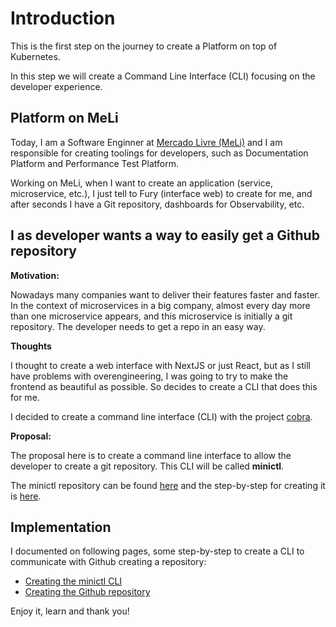 # Introduction
This is the first step on the journey to create a Platform on top of Kubernetes.

In this step we will create a Command Line Interface (CLI) focusing on the developer experience.

## Platform on MeLi

Today, I am a Software Enginner at [Mercado Livre (MeLi)](https://www.linkedin.com/company/mercadolivre-com/mycompany/) and I am responsible for creating toolings for developers, such as Documentation Platform and Performance Test Platform. 

Working on MeLi, when I want to create an application (service, microservice, etc.), I just tell to Fury (interface web) to create for me, and after seconds I have a Git repository, dashboards for Observability, etc.

## I as developer wants a way to easily get a Github repository

**Motivation:**

Nowadays many companies want to deliver their features faster and faster. In the context of microservices in a big company, almost every day more than one microservice appears, and this microservice is initially a git repository. The developer needs to get a repo in an easy way.

**Thoughts**

I thought to create a web interface with NextJS or just React, but as I still have problems with overengineering, I was going to try to make the frontend as beautiful as possible. So decides to create a CLI that does this for me.

I decided to create a command line interface (CLI) with the project [cobra](https://github.com/spf13/cobra).


**Proposal:**

The proposal here is to create a command line interface to allow the developer to create a git repository. This CLI will be called **minictl**.

The minictl repository can be found [here](https://github.com/mcruzdev/minictl) and the step-by-step for creating it is [here](http://127.0.0.1:8000/CLI/creating-minictl/).

## Implementation

I documented on following pages, some step-by-step to create a CLI to communicate with Github creating a repository:

- [Creating the minictl CLI](./creating-minictl/index.md)
- [Creating the Github repository](./creating-github-repository/index.md)

Enjoy it, learn and thank you!
